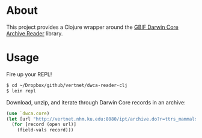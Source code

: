 # About

This project provides a Clojure wrapper around the [GBIF Darwin Core Archive Reader](http://code.google.com/p/darwincore/wiki/DarwinCoreArchiveReader) library.

# Usage

Fire up your REPL!

```bash
$ cd ~/Dropbox/github/vertnet/dwca-reader-clj
$ lein repl
```

Download, unzip, and iterate through Darwin Core records in an archive:

```clojure
(use `dwca.core)
(let [url "http://vertnet.nhm.ku.edu:8080/ipt/archive.do?r=ttrs_mammals"]
  (for [record (open url)]
    (field-vals record)))
```